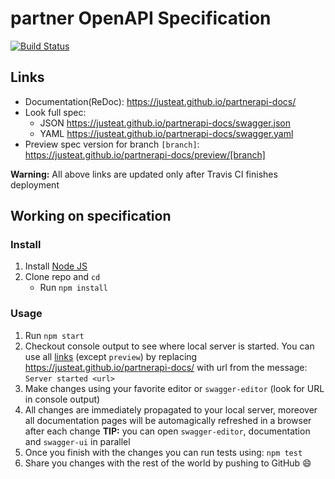 # partner OpenAPI Specification
[![Build Status](https://travis-ci.org/justeat/partnerapi-docs.svg?branch=master)](https://travis-ci.org/justeat/partnerapi-docs)

## Links

- Documentation(ReDoc): https://justeat.github.io/partnerapi-docs/
- Look full spec:
    + JSON https://justeat.github.io/partnerapi-docs/swagger.json
    + YAML https://justeat.github.io/partnerapi-docs/swagger.yaml
- Preview spec version for branch `[branch]`: https://justeat.github.io/partnerapi-docs/preview/[branch]

**Warning:** All above links are updated only after Travis CI finishes deployment

## Working on specification
### Install

1. Install [Node JS](https://nodejs.org/)
2. Clone repo and `cd`
    + Run `npm install`

### Usage

1. Run `npm start`
2. Checkout console output to see where local server is started. You can use all [links](#links) (except `preview`) by replacing https://justeat.github.io/partnerapi-docs/ with url from the message: `Server started <url>`
3. Make changes using your favorite editor or `swagger-editor` (look for URL in console output)
4. All changes are immediately propagated to your local server, moreover all documentation pages will be automagically refreshed in a browser after each change
**TIP:** you can open `swagger-editor`, documentation and `swagger-ui` in parallel
5. Once you finish with the changes you can run tests using: `npm test`
6. Share you changes with the rest of the world by pushing to GitHub :smile:
